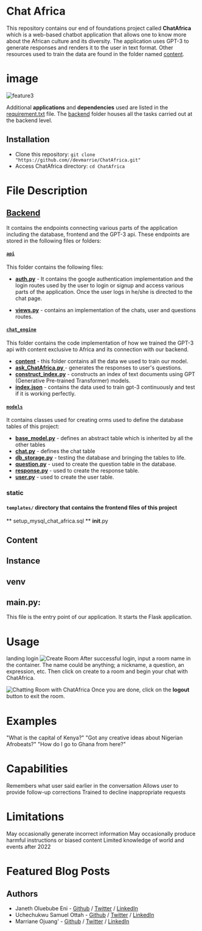 # Chat Africa
This repository contains our end of foundations project called **ChatAfrica** which is a web-based chatbot application that allows one to know more about the African culture and its diversity. The application uses GPT-3 to generate responses and renders it to the user in text format. Other resources used to train the data are found in the folder named [content](https://github.com/devmarrie/ChatAfrica/tree/master/content).

# image 
![feature3](https://user-images.githubusercontent.com/71446962/223538633-96f73b21-1577-4699-957f-b5211ddc475e.png)

Additional **applications** and **dependencies** used are listed in the [requirement.txt](https://github.com/devmarrie/ChatAfrica/blob/master/requirements.txt) file. The [backend](https://github.com/devmarrie/ChatAfrica/tree/master/backend) folder houses all the tasks carried out at the backend level.

## Installation
* Clone this repository: `git clone "https://github.com//devmarrie/ChatAfrica.git"`
* Access ChatAfrica directory: `cd ChatAfrica`

# File Description 
## [Backend](https://github.com/devmarrie/ChatAfrica/tree/master/backend)
It contains the endpoints connecting various parts of the application including the database, frontend and the GPT-3 api.
These endpoints are stored in the following files or folders:

#### [`api`](https://github.com/devmarrie/ChatAfrica/tree/master/backend/api)
This folder contains the following files:

- [**auth.py**](https://github.com/devmarrie/ChatAfrica/tree/master/backend/api/auth.py) - It contains the google authentication implementation and the login routes used by the user to login or signup and access various parts of the application.
Once the user logs in he/she is directed to the chat page.

- [**views.py**](https://github.com/devmarrie/ChatAfrica/tree/master/backend/api/views.py) - contains an implementation of the chats, user and questions  routes. 

#### [`chat_engine`](https://github.com/devmarrie/ChatAfrica/tree/master/backend/chat_engine)
This folder contains the code implementation of how we trained the GPT-3 api with content exclusive to Africa and its connection with our backend.

- [**content**](https://github.com/devmarrie/ChatAfrica/tree/master/backend/chat_engine/content) - this folder contains all the data we used to train our model.
- [**ask_ChatAfrica.py** ](https://github.com/devmarrie/ChatAfrica/tree/master/backend/chat_engine/ask_ChatAfrica.py)- generates the responses to user's questions.
- [**construct_index.py**](https://github.com/devmarrie/ChatAfrica/tree/master/backend/chat_engine/construct_index.py) - constructs an index of text documents using GPT (Generative Pre-trained Transformer) models.
- [**index.json**](https://github.com/devmarrie/ChatAfrica/tree/master/backend/chat_engine/indx.json) - contains the data used to train gpt-3 continuously and test if it is working perfectly.

#### [`models`](https://github.com/devmarrie/ChatAfrica/tree/master/backend/models) 
It contains classes used for creating orms used to define the database tables of this project:
- [**base_model.py**](https://github.com/devmarrie/ChatAfrica/tree/master/backend/models/base_model.py) - defines an abstract table which is inherited by all the other tables
- [**chat.py**](https://github.com/devmarrie/ChatAfrica/tree/master/backend/models/chat.py) - defines the chat table
- [**db_storage.py**](https://github.com/devmarrie/ChatAfrica/tree/master/backend/models/db_storage.py) - testing the database and bringing the tables to life.
- [**question.py**](https://github.com/devmarrie/ChatAfrica/tree/master/backend/models/question.py) - used to create the question table in the database.
- [**response.py**](https://github.com/devmarrie/ChatAfrica/tree/master/backend/models/response.py) - used to create the response table.
- [**user.py**](https://github.com/devmarrie/ChatAfrica/tree/master/backend/models/user.py) - used to create the user table.
### static
#### `templates/` directory that contains the frontend files of this project
** setup_mysql_chat_africa.sql
** __init__.py

## Content
## Instance
## venv
## main.py:
This file is the entry point of our application. It starts the Flask application.

# Usage
landing
login
![Create Room](https://user-images.githubusercontent.com/71446962/223540428-de166f2a-b81f-4bac-8f45-78cd3c2b8c29.jpg)
After successful login, input a room name in the container. The name could be anything; a nickname, a question, an expression, etc. Then click on create to a room and begin your chat with ChatAfrica.

![Chatting Room with ChatAfrica](https://user-images.githubusercontent.com/71446962/223541234-56db7ae3-50c9-42d5-93e8-0559e52990c0.jpg)
Once you are done, click on the **logout** button to exit the room.

# Examples
"What is the capital of Kenya?"
"Got any creative ideas about Nigerian Afrobeats?"
"How do I go to Ghana from here?"

# Capabilities
Remembers what user said earlier in the conversation
Allows user to provide follow-up corrections
Trained to decline inappropriate requests

# Limitations
May occasionally generate incorrect information
May occasionally produce harmful instructions or biased content
Limited knowledge of world and events after 2022

# Featured Blog Posts

## Authors
- Janeth Oluebube Eni - [Github](https://github.com/EninetJanice) / [Twitter](https://twitter.com/eninetjanice) / [LinkedIn](https://www.linkedin.com/in/janeth-eni-22a00b135)
- Uchechukwu Samuel Ottah - [Github](https://github.com/coderboy-exe) / [Twitter](https://twitter.com/coderboy-exe) / [LinkedIn](https://www.linkedin.com/in/uchechukwu-ottah-92968a162)
- Marriane Ojuang' - [Github](https://github.com/devmarrie) / [Twitter](https://twitter.com/devmarrie) / [LinkedIn](https://www.linkedin.com/in/marriane-akeyo)
                               
